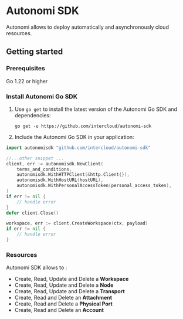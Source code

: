 # Autonomi SDK

Autonomi allows to deploy automatically and asynchronously cloud resources.

## Getting started

### Prerequisites

Go 1.22 or higher

### Install Autonomi Go SDK

1. Use `go get` to install the latest version of the Autonomi Go SDK and dependencies:

   ```shell
   go get -u https://github.com/intercloud/autonomi-sdk
   ```

2. Include the Autonomi Go SDK in your application:

```go
import autonomisdk "github.com/intercloud/autonomi-sdk"

//...other snippet ...
client, err := autonomisdk.NewClient(
    terms_and_conditions,
    autonomisdk.WithHTTPClient(&http.Client{}),
    autonomisdk.WithHostURL(hostURL),
    autonomisdk.WithPersonalAccessToken(personal_access_token),
)
if err != nil {
    // handle error
}
defer client.Close()

workspace, err := client.CreateWorkspace(ctx, payload)
if err != nil {
    // handle error
}
```

### Resources

Autonomi SDK allows to :

- Create, Read, Update and Delete a **Workspace**
- Create, Read, Update and Delete a **Node**
- Create, Read, Update and Delete a **Transport**
- Create, Read and Delete an **Attachment**
- Create, Read and Delete a **Physical Port**
- Create, Read and Delete an **Account**
